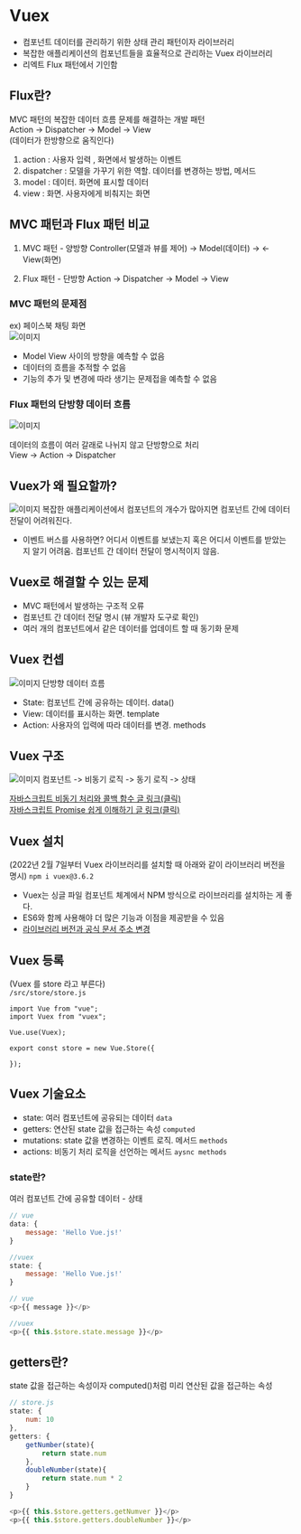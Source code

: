 # Vuex
- 컴포넌트 데이터를 관리하기 위한 상태 관리 패턴이자 라이브러리
- 복잡한 애플리케이션의 컴포넌트들을 효율적으로 관리하는 Vuex 라이브러리
- 리엑트 Flux 패턴에서 기인함

## Flux란?
MVC 패턴의 복잡한 데이터 흐름 문제를 해결하는 개발 패턴    
Action -> Dispatcher -> Model -> View  
(데이터가 한방향으로 움직인다)
1. action : 사용자 입력 , 화면에서 발생하는 이벤트
2. dispatcher : 모델을 가꾸기 위한 역할. 데이터를 변경하는 방법, 메서드
3. model : 데이터. 화면에 표시할 데이터
4. view : 화면. 사용자에게 비춰지는 화면

## MVC 패턴과 Flux 패턴 비교
1. MVC 패턴 - 양방향
Controller(모델과 뷰를 제어) -> Model(데이터) -> <- View(화면)

2. Flux 패턴 - 단방향
Action -> Dispatcher -> Model -> View 

### MVC 패턴의 문제점  
ex) 페이스북 채팅 화면  
![이미지](./readme-img/%EC%8A%A4%ED%81%AC%EB%A6%B0%EC%83%B7%202023-06-07%20%EC%98%A4%EC%A0%84%206.23.39.png)
- Model View 사이의 방향을 예측할 수 없음  
- 데이터의 흐름을 추적할 수 없음  
- 기능의 추가 및 변경에 따라 생기는 문제접을 예측할 수 없음

### Flux 패턴의 단방향 데이터 흐름
![이미지](./readme-img/스크린샷%202023-06-07%20오전%206.25.20.png)

데이터의 흐름이 여러 갈래로 나뉘지 않고 단방향으로 처리  
View -> Action -> Dispatcher

## Vuex가 왜 필요할까?  
![이미지](./readme-img/스크린샷%202023-06-07%20오전%206.26.45.png)
복잡한 애플리케이션에서 컴포넌트의 개수가 많아지면 컴포넌트 간에 데이터 전달이 어려워진다.
- 이벤트 버스를 사용하면? 어디서 이벤트를 보냈는지 혹은 어디서 이벤트를 받았는지 알기 어려움. 컴포넌트 간 데이터 전달이 명시적이지 않음.
  
## Vuex로 해결할 수 있는 문제
- MVC 패턴에서 발생하는 구조적 오류
- 컴포넌트 간 데이터 전달 명시 (뷰 개발자 도구로 확인)
- 여러 개의 컴포넌트에서 같은 데이터를 업데이트 할 때 동기화 문제

## Vuex 컨셉
![이미지](readme-img/스크린샷%202023-06-07%20오전%206.32.24.png)
단방향 데이터 흐름
- State: 컴포넌트 간에 공유하는 데이터. data()
- View: 데이터를 표시하는 화면. template
- Action: 사용자의 입력에 따라 데이터를 변경. methods

## Vuex 구조
![이미지](readme-img/스크린샷%202023-06-07%20오전%206.34.40.png)
컴포넌트 -> 비동기 로직 -> 동기 로직 -> 상태

[자바스크립트 비동기 처리와 콜백 함수 글 링크(클릭)](https://joshua1988.github.io/web-development/javascript/javascript-asynchronous-operation/)  
[ 자바스크립트 Promise 쉽게 이해하기 글 링크(클릭)](https://joshua1988.github.io/web-development/javascript/promise-for-beginners/)  

## Vuex 설치
(2022년 2월 7일부터 Vuex 라이브러리를 설치할 때 아래와 같이 라이브러리 버전을 명시)
`npm i vuex@3.6.2`  

- Vuex는 싱글 파일 컴포넌트 체계에서 NPM 방식으로 라이브러리를 설치하는 게 좋다.
- ES6와 함께 사용해야 더 많은 기능과 이점을 제공받을 수 있음
- [라이브러리 버전과 공식 문서 주소 변경](https://joshua1988.github.io/web-development/vuejs/vue3-as-default/)

## Vuex 등록
(Vuex 를 store 라고 부른다)  
`/src/store/store.js`
```
import Vue from "vue";
import Vuex from "vuex";

Vue.use(Vuex); 

export const store = new Vue.Store({

});

```

## Vuex 기술요소
- state: 여러 컴포넌트에 공유되는 데이터 `data`
- getters: 연산된 state 값을 접근하는 속성 `computed`
- mutations: state 값을 변경하는 이벤트 로직. 메서드 `methods`
- actions: 비동기 처리 로직을 선언하는 메서드 `aysnc methods`

### state란?
여러 컴포넌트 간에 공유할 데이터 - 상태
```javascript
// vue
data: {
    message: 'Hello Vue.js!'
}

//vuex
state: {
    message: 'Hello Vue.js!'
}
```
```javascript
// vue
<p>{{ message }}</p>

//vuex 
<p>{{ this.$store.state.message }}</p>
```

## getters란?
state 값을 접근하는 속성이자 computed()처럼 미리 연산된 값을 접근하는 속성
```javascript
// store.js
state: {
    num: 10
},
getters: {
    getNumber(state){
        return state.num
    },
    doubleNumber(state){
        return state.num * 2
    }
}

```
```javascript
<p>{{ this.$store.getters.getNumver }}</p>
<p>{{ this.$store.getters.doubleNumber }}</p>
```